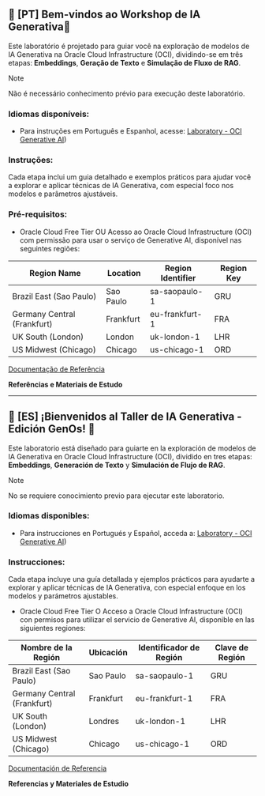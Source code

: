 ## 🎉 [PT] Bem-vindos ao Workshop de IA Generativa🎉

Este laboratório é projetado para guiar você na exploração de modelos de IA Generativa na Oracle Cloud Infrastructure (OCI), dividindo-se em três etapas: **Embeddings**, **Geração de Texto** e **Simulação de Fluxo de RAG**.

> [!NOTE]
>  Não é necessário conhecimento prévio para execução deste laboratório.

### **Idiomas disponíveis:**

- Para instruções em Português e Espanhol, acesse: [Laboratory - OCI Generative AI](https://isabelle-anjos.github.io/generative-ai-laboratory/))

### **Instruções:**

Cada etapa inclui um guia detalhado e exemplos práticos para ajudar você a explorar e aplicar técnicas de IA Generativa, com especial foco nos modelos e parâmetros ajustáveis.


### **Pré-requisitos:**

- Oracle Cloud Free Tier OU Acesso ao Oracle Cloud Infrastructure (OCI) com permissão para usar o serviço de Generative AI, disponível nas seguintes regiões:

| Region Name             | Location    | Region Identifier | Region Key |
|-------------------------|-------------|-------------------|------------|
| Brazil East (Sao Paulo) | Sao Paulo   | sa-saopaulo-1     | GRU        |
| Germany Central (Frankfurt) | Frankfurt | eu-frankfurt-1   | FRA        |
| UK South (London)       | London      | uk-london-1       | LHR        |
| US Midwest (Chicago)    | Chicago     | us-chicago-1      | ORD        |

[Documentação de Referência](https://docs.oracle.com/en-us/iaas/Content/generative-ai/overview.htm#regions)

**Referências e Materiais de Estudo**

---

## 🎉 [ES] ¡Bienvenidos al Taller de IA Generativa - Edición GenOs! 🎉

Este laboratorio está diseñado para guiarte en la exploración de modelos de IA Generativa en Oracle Cloud Infrastructure (OCI), dividido en tres etapas: **Embeddings**, **Generación de Texto** y **Simulación de Flujo de RAG**.

> [!NOTE]
>  No se requiere conocimiento previo para ejecutar este laboratorio.

### **Idiomas disponibles:**

- Para instrucciones en Portugués y Español, acceda a: [Laboratory - OCI Generative AI](https://isabelle-anjos.github.io/generative-ai-laboratory/))

### **Instrucciones:**

Cada etapa incluye una guía detallada y ejemplos prácticos para ayudarte a explorar y aplicar técnicas de IA Generativa, con especial enfoque en los modelos y parámetros ajustables.

- Oracle Cloud Free Tier O Acceso a Oracle Cloud Infrastructure (OCI) con permisos para utilizar el servicio de Generative AI, disponible en las siguientes regiones:

| Nombre de la Región           | Ubicación  | Identificador de Región | Clave de Región |
|-------------------------------|------------|-------------------------|-----------------|
| Brazil East (Sao Paulo)       | Sao Paulo  | sa-saopaulo-1           | GRU             |
| Germany Central (Frankfurt)   | Frankfurt  | eu-frankfurt-1          | FRA             |
| UK South (London)             | Londres    | uk-london-1             | LHR             |
| US Midwest (Chicago)          | Chicago    | us-chicago-1            | ORD             |

[Documentación de Referencia](https://docs.oracle.com/en-us/iaas/Content/generative-ai/overview.htm#regions)

**Referencias y Materiales de Estudio**
